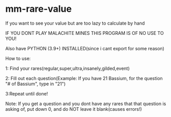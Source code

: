 # mm-rare-value
If you want to see your value but are too lazy to calculate by hand

IF YOU DONT PLAY MALACHITE MINES THIS PROGRAM IS OF NO USE TO YOU!

Also have PYTHON (3.9+) INSTALLED(since i cant export for some reason)

How to use:

1: Find your rares(regular,super,ultra,insanely,gilded,event)

2: Fill out each question(Example: If you have 21 Bassium, for the question "# of Bassium", type in "21")

3:Repeat until done!

Note: If you get a question and you dont have any rares that that question is asking of, put down 0, and do NOT leave it blank(causes errors!)
